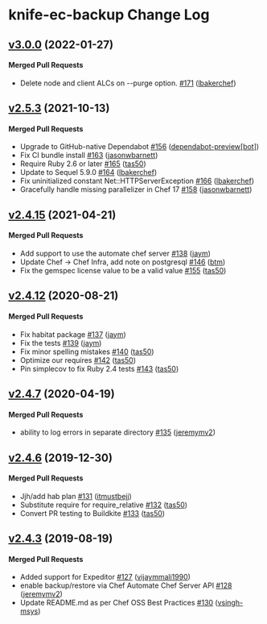 # knife-ec-backup Change Log

<!-- latest_release -->
<!-- latest_release -->

<!-- release_rollup -->
<!-- release_rollup -->

<!-- latest_stable_release -->
## [v3.0.0](https://github.com/chef/knife-ec-backup/tree/v3.0.0) (2022-01-27)

#### Merged Pull Requests
- Delete node and client ALCs on --purge option. [#171](https://github.com/chef/knife-ec-backup/pull/171) ([lbakerchef](https://github.com/lbakerchef))
<!-- latest_stable_release -->

## [v2.5.3](https://github.com/chef/knife-ec-backup/tree/v2.5.3) (2021-10-13)

#### Merged Pull Requests
- Upgrade to GitHub-native Dependabot [#156](https://github.com/chef/knife-ec-backup/pull/156) ([dependabot-preview[bot]](https://github.com/dependabot-preview[bot]))
- Fix CI bundle install [#163](https://github.com/chef/knife-ec-backup/pull/163) ([jasonwbarnett](https://github.com/jasonwbarnett))
- Require Ruby 2.6 or later [#165](https://github.com/chef/knife-ec-backup/pull/165) ([tas50](https://github.com/tas50))
- Update to Sequel 5.9.0 [#164](https://github.com/chef/knife-ec-backup/pull/164) ([lbakerchef](https://github.com/lbakerchef))
- Fix uninitialized constant Net::HTTPServerException [#166](https://github.com/chef/knife-ec-backup/pull/166) ([lbakerchef](https://github.com/lbakerchef))
- Gracefully handle missing parallelizer in Chef 17 [#158](https://github.com/chef/knife-ec-backup/pull/158) ([jasonwbarnett](https://github.com/jasonwbarnett))

## [v2.4.15](https://github.com/chef/knife-ec-backup/tree/v2.4.15) (2021-04-21)

#### Merged Pull Requests
- Add support to use the automate chef server [#138](https://github.com/chef/knife-ec-backup/pull/138) ([jaym](https://github.com/jaym))
- Update Chef -&gt; Chef Infra, add note on postgresql [#146](https://github.com/chef/knife-ec-backup/pull/146) ([btm](https://github.com/btm))
- Fix the gemspec license value to be a valid value [#155](https://github.com/chef/knife-ec-backup/pull/155) ([tas50](https://github.com/tas50))

## [v2.4.12](https://github.com/chef/knife-ec-backup/tree/v2.4.12) (2020-08-21)

#### Merged Pull Requests
- Fix habitat package [#137](https://github.com/chef/knife-ec-backup/pull/137) ([jaym](https://github.com/jaym))
- Fix the tests [#139](https://github.com/chef/knife-ec-backup/pull/139) ([jaym](https://github.com/jaym))
- Fix minor spelling mistakes [#140](https://github.com/chef/knife-ec-backup/pull/140) ([tas50](https://github.com/tas50))
- Optimize our requires [#142](https://github.com/chef/knife-ec-backup/pull/142) ([tas50](https://github.com/tas50))
- Pin simplecov to fix Ruby 2.4 tests [#143](https://github.com/chef/knife-ec-backup/pull/143) ([tas50](https://github.com/tas50))

## [v2.4.7](https://github.com/chef/knife-ec-backup/tree/v2.4.7) (2020-04-19)

#### Merged Pull Requests
- ability to log errors in separate directory [#135](https://github.com/chef/knife-ec-backup/pull/135) ([jeremymv2](https://github.com/jeremymv2))

## [v2.4.6](https://github.com/chef/knife-ec-backup/tree/v2.4.6) (2019-12-30)

#### Merged Pull Requests
- Jjh/add hab plan [#131](https://github.com/chef/knife-ec-backup/pull/131) ([itmustbejj](https://github.com/itmustbejj))
- Substitute require for require_relative [#132](https://github.com/chef/knife-ec-backup/pull/132) ([tas50](https://github.com/tas50))
- Convert PR testing to Buildkite [#133](https://github.com/chef/knife-ec-backup/pull/133) ([tas50](https://github.com/tas50))

## [v2.4.3](https://github.com/chef/knife-ec-backup/tree/v2.4.3) (2019-08-19)

#### Merged Pull Requests
- Added support for Expeditor [#127](https://github.com/chef/knife-ec-backup/pull/127) ([vijaymmali1990](https://github.com/vijaymmali1990))
- enable backup/restore via Chef Automate Chef Server API [#128](https://github.com/chef/knife-ec-backup/pull/128) ([jeremymv2](https://github.com/jeremymv2))
- Update README.md as per Chef OSS Best Practices [#130](https://github.com/chef/knife-ec-backup/pull/130) ([vsingh-msys](https://github.com/vsingh-msys))
